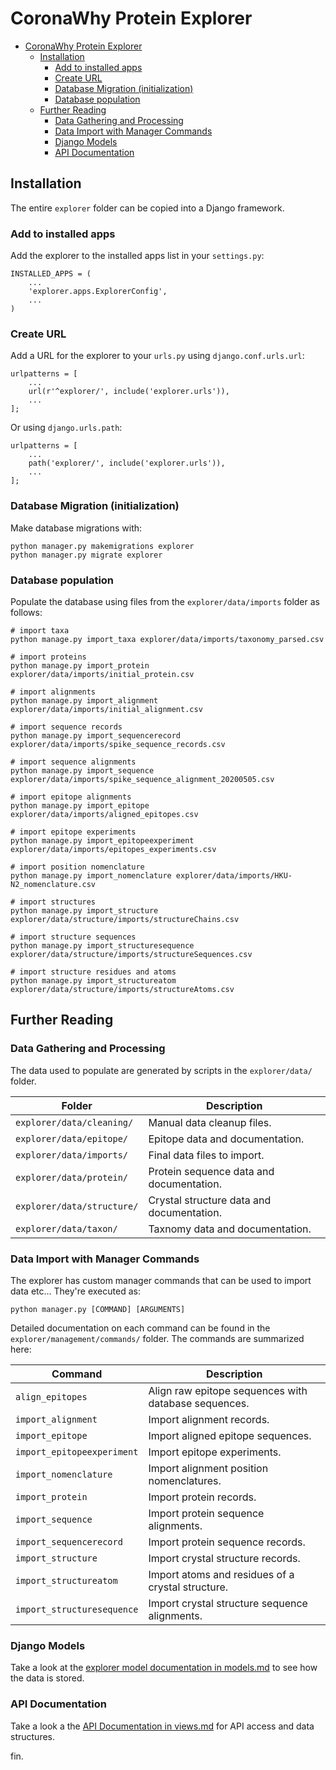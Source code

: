 # CoronaWhy Protein Explorer

- [CoronaWhy Protein Explorer](#coronawhy-protein-explorer)
  * [Installation](#installation)
    + [Add to installed apps](#add-to-installed-apps)
    + [Create URL](#create-url)
    + [Database Migration (initialization)](#database-migration--initialization-)
    + [Database population](#database-population)
  * [Further Reading](#further-reading)
    + [Data Gathering and Processing](#data-gathering-and-processing)
    + [Data Import with Manager Commands](#data-import-with-manager-commands)
    + [Django Models](#django-models)
    + [API Documentation](#api-documentation)

## Installation

The entire `explorer` folder can be copied into a Django framework.

### Add to installed apps

Add the explorer to the installed apps list in your `settings.py`:

```
INSTALLED_APPS = (
    ...
    'explorer.apps.ExplorerConfig',
    ...
)
```

### Create URL

Add a URL for the explorer to your `urls.py` using `django.conf.urls.url`:

```
urlpatterns = [
    ...
    url(r'^explorer/', include('explorer.urls')),
    ...
];
```

Or using `django.urls.path`:

```
urlpatterns = [
    ...
    path('explorer/', include('explorer.urls')),
    ...
];
```

### Database Migration (initialization)

Make database migrations with:

```
python manager.py makemigrations explorer
python manager.py migrate explorer
```

### Database population

Populate the database using files from the `explorer/data/imports` folder as follows:

```
# import taxa
python manage.py import_taxa explorer/data/imports/taxonomy_parsed.csv

# import proteins
python manage.py import_protein explorer/data/imports/initial_protein.csv

# import alignments
python manage.py import_alignment explorer/data/imports/initial_alignment.csv

# import sequence records
python manage.py import_sequencerecord explorer/data/imports/spike_sequence_records.csv

# import sequence alignments
python manage.py import_sequence explorer/data/imports/spike_sequence_alignment_20200505.csv

# import epitope alignments
python manage.py import_epitope explorer/data/imports/aligned_epitopes.csv

# import epitope experiments
python manage.py import_epitopeexperiment explorer/data/imports/epitopes_experiments.csv

# import position nomenclature
python manage.py import_nomenclature explorer/data/imports/HKU-N2_nomenclature.csv

# import structures
python manage.py import_structure explorer/data/structure/imports/structureChains.csv

# import structure sequences
python manage.py import_structuresequence explorer/data/structure/imports/structureSequences.csv

# import structure residues and atoms
python manage.py import_structureatom explorer/data/structure/imports/structureAtoms.csv
```

## Further Reading

### Data Gathering and Processing
The data used to populate are generated by scripts in the `explorer/data/` folder.

| Folder | Description |
|--------|-------------|
| `explorer/data/cleaning/` | Manual data cleanup files. |
| `explorer/data/epitope/`  | Epitope data and documentation. |
| `explorer/data/imports/`  | Final data files to import. |
| `explorer/data/protein/`  | Protein sequence data and documentation. |
| `explorer/data/structure/`| Crystal structure data and documentation. |
| `explorer/data/taxon/`    | Taxnomy data and documentation. |

### Data Import with Manager Commands
The explorer has custom manager commands that can be used to import data etc... They're executed as:

```
python manager.py [COMMAND] [ARGUMENTS]
```

Detailed documentation on each command can be found in the `explorer/management/commands/` folder. The commands are summarized here:

| Command | Description |
|---------|-------------|
| `align_epitopes`              | Align raw epitope sequences with database sequences. |
| `import_alignment`            | Import alignment records. |
| `import_epitope`              | Import aligned epitope sequences. |
| `import_epitopeexperiment`    | Import epitope experiments. |
| `import_nomenclature`         | Import alignment position nomenclatures. |
| `import_protein`              | Import protein records. |
| `import_sequence`             | Import protein sequence alignments. |
| `import_sequencerecord`       | Import protein sequence records. |
| `import_structure`            | Import crystal structure records. |
| `import_structureatom`        | Import atoms and residues of a crystal structure. |
| `import_structuresequence`    | Import crystal structure sequence alignments. |

### Django Models

Take a look at the [explorer model documentation in models.md](models.md) to see how the data is stored.

### API Documentation

Take a look a the [API Documentation in views.md](views.md) for API access and data structures.


fin.
